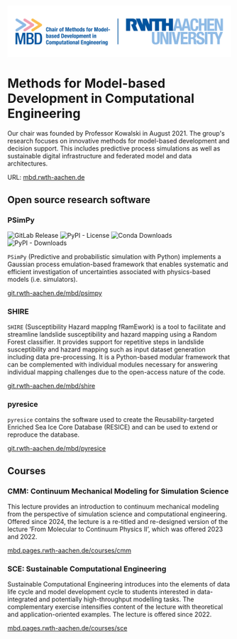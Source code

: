![](./mbd.png)

# Methods for Model-based Development in Computational Engineering

Our chair was founded by Professor Kowalski in August 2021. The group's research focuses on innovative methods for model-based development and decision support. This includes predictive process simulations as well as sustainable digital infrastructure and federated model and data architectures.


URL: [mbd.rwth-aachen.de](https://www.mbd.rwth-aachen.de/)

## Open source research software

### PSimPy

![GitLab Release](https://img.shields.io/gitlab/v/release/92563?gitlab_url=https%3A%2F%2Fgit.rwth-aachen.de%2F)
![PyPI - License](https://img.shields.io/pypi/l/psimpy)
![Conda Downloads](https://img.shields.io/conda/d/conda-forge/psimpy)
![PyPI - Downloads](https://img.shields.io/pypi/dm/psimpy?label=PyPI%20|%20downloads)

`PSimPy` (Predictive and probabilistic simulation with Python) implements a Gaussian process emulation-based framework that enables systematic and efficient investigation of uncertainties associated with physics-based models (i.e. simulators).

[git.rwth-aachen.de/mbd/psimpy](https://git.rwth-aachen.de/mbd/psimpy)

### SHIRE

`SHIRE` (Susceptibility Hazard mappIng fRamEwork) is a tool to facilitate and streamline landslide susceptibility and hazard mapping using a Random Forest classifier. It provides support for repetitive steps in landslide susceptibility and hazard mapping such as input dataset generation including data pre-processing.
It is a Python-based modular framework that can be complemented with individual modules necessary for answering individual mapping challenges due to the open-access nature of the code.

[git.rwth-aachen.de/mbd/shire](https://git.rwth-aachen.de/mbd/shire)

### pyresice

`pyresice` contains the software used to create the Reusability-targeted Enriched Sea Ice Core Database (RESICE) and can be used to extend or reproduce the database.

[git.rwth-aachen.de/mbd/pyresice](https://git.rwth-aachen.de/mbd/pyresice)

## Courses

### CMM: Continuum Mechanical Modeling for Simulation Science

This lecture provides an introduction to continuum mechanical modeling from the perspective of simulation science and computational engineering. Offered since 2024, the lecture is a re-titled and re-designed version of the lecture ‘From Molecular to Continuum Physics II’, which was offered 2023 and 2022.

[mbd.pages.rwth-aachen.de/courses/cmm](https://mbd.pages.rwth-aachen.de/courses/sce)

### SCE: Sustainable Computational Engineering

Sustainable Computational Engineering introduces into the elements of data life cycle and model development cycle to students interested in data-integrated and potentially high-throughput modelling tasks. The complementary exercise intensifies content of the lecture with theoretical and application-oriented examples.
The lecture is offered since 2022.

[mbd.pages.rwth-aachen.de/courses/sce](https://mbd.pages.rwth-aachen.de/courses/sce/)
